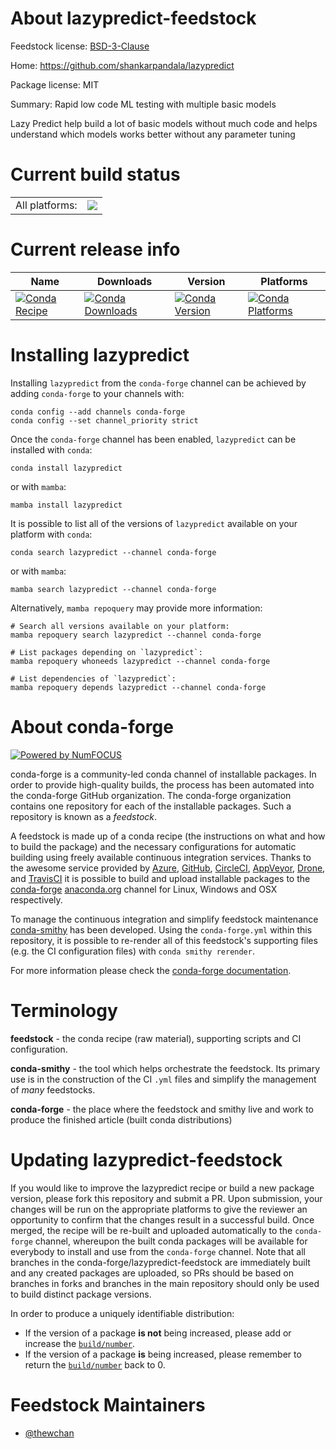 About lazypredict-feedstock
===========================

Feedstock license: [BSD-3-Clause](https://github.com/conda-forge/lazypredict-feedstock/blob/main/LICENSE.txt)

Home: https://github.com/shankarpandala/lazypredict

Package license: MIT

Summary: Rapid low code ML testing with multiple basic models

Lazy Predict help build a lot of basic models without much code and helps
 understand which models works better without any parameter tuning


Current build status
====================


<table><tr><td>All platforms:</td>
    <td>
      <a href="https://dev.azure.com/conda-forge/feedstock-builds/_build/latest?definitionId=13700&branchName=main">
        <img src="https://dev.azure.com/conda-forge/feedstock-builds/_apis/build/status/lazypredict-feedstock?branchName=main">
      </a>
    </td>
  </tr>
</table>

Current release info
====================

| Name | Downloads | Version | Platforms |
| --- | --- | --- | --- |
| [![Conda Recipe](https://img.shields.io/badge/recipe-lazypredict-green.svg)](https://anaconda.org/conda-forge/lazypredict) | [![Conda Downloads](https://img.shields.io/conda/dn/conda-forge/lazypredict.svg)](https://anaconda.org/conda-forge/lazypredict) | [![Conda Version](https://img.shields.io/conda/vn/conda-forge/lazypredict.svg)](https://anaconda.org/conda-forge/lazypredict) | [![Conda Platforms](https://img.shields.io/conda/pn/conda-forge/lazypredict.svg)](https://anaconda.org/conda-forge/lazypredict) |

Installing lazypredict
======================

Installing `lazypredict` from the `conda-forge` channel can be achieved by adding `conda-forge` to your channels with:

```
conda config --add channels conda-forge
conda config --set channel_priority strict
```

Once the `conda-forge` channel has been enabled, `lazypredict` can be installed with `conda`:

```
conda install lazypredict
```

or with `mamba`:

```
mamba install lazypredict
```

It is possible to list all of the versions of `lazypredict` available on your platform with `conda`:

```
conda search lazypredict --channel conda-forge
```

or with `mamba`:

```
mamba search lazypredict --channel conda-forge
```

Alternatively, `mamba repoquery` may provide more information:

```
# Search all versions available on your platform:
mamba repoquery search lazypredict --channel conda-forge

# List packages depending on `lazypredict`:
mamba repoquery whoneeds lazypredict --channel conda-forge

# List dependencies of `lazypredict`:
mamba repoquery depends lazypredict --channel conda-forge
```


About conda-forge
=================

[![Powered by
NumFOCUS](https://img.shields.io/badge/powered%20by-NumFOCUS-orange.svg?style=flat&colorA=E1523D&colorB=007D8A)](https://numfocus.org)

conda-forge is a community-led conda channel of installable packages.
In order to provide high-quality builds, the process has been automated into the
conda-forge GitHub organization. The conda-forge organization contains one repository
for each of the installable packages. Such a repository is known as a *feedstock*.

A feedstock is made up of a conda recipe (the instructions on what and how to build
the package) and the necessary configurations for automatic building using freely
available continuous integration services. Thanks to the awesome service provided by
[Azure](https://azure.microsoft.com/en-us/services/devops/), [GitHub](https://github.com/),
[CircleCI](https://circleci.com/), [AppVeyor](https://www.appveyor.com/),
[Drone](https://cloud.drone.io/welcome), and [TravisCI](https://travis-ci.com/)
it is possible to build and upload installable packages to the
[conda-forge](https://anaconda.org/conda-forge) [anaconda.org](https://anaconda.org/)
channel for Linux, Windows and OSX respectively.

To manage the continuous integration and simplify feedstock maintenance
[conda-smithy](https://github.com/conda-forge/conda-smithy) has been developed.
Using the ``conda-forge.yml`` within this repository, it is possible to re-render all of
this feedstock's supporting files (e.g. the CI configuration files) with ``conda smithy rerender``.

For more information please check the [conda-forge documentation](https://conda-forge.org/docs/).

Terminology
===========

**feedstock** - the conda recipe (raw material), supporting scripts and CI configuration.

**conda-smithy** - the tool which helps orchestrate the feedstock.
                   Its primary use is in the construction of the CI ``.yml`` files
                   and simplify the management of *many* feedstocks.

**conda-forge** - the place where the feedstock and smithy live and work to
                  produce the finished article (built conda distributions)


Updating lazypredict-feedstock
==============================

If you would like to improve the lazypredict recipe or build a new
package version, please fork this repository and submit a PR. Upon submission,
your changes will be run on the appropriate platforms to give the reviewer an
opportunity to confirm that the changes result in a successful build. Once
merged, the recipe will be re-built and uploaded automatically to the
`conda-forge` channel, whereupon the built conda packages will be available for
everybody to install and use from the `conda-forge` channel.
Note that all branches in the conda-forge/lazypredict-feedstock are
immediately built and any created packages are uploaded, so PRs should be based
on branches in forks and branches in the main repository should only be used to
build distinct package versions.

In order to produce a uniquely identifiable distribution:
 * If the version of a package **is not** being increased, please add or increase
   the [``build/number``](https://docs.conda.io/projects/conda-build/en/latest/resources/define-metadata.html#build-number-and-string).
 * If the version of a package **is** being increased, please remember to return
   the [``build/number``](https://docs.conda.io/projects/conda-build/en/latest/resources/define-metadata.html#build-number-and-string)
   back to 0.

Feedstock Maintainers
=====================

* [@thewchan](https://github.com/thewchan/)

